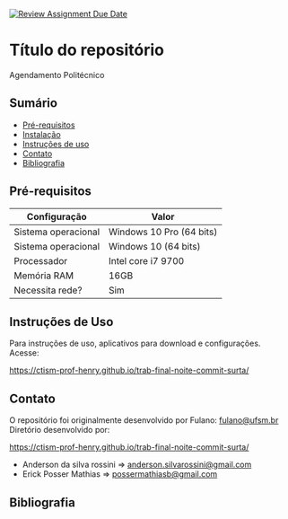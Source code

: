 [![Review Assignment Due Date](https://classroom.github.com/assets/deadline-readme-button-22041afd0340ce965d47ae6ef1cefeee28c7c493a6346c4f15d667ab976d596c.svg)](https://classroom.github.com/a/BJmkW5Ih)
# Título do repositório

Agendamento Politécnico 

## Sumário
* [Pré-requisitos](#pré-requisitos)
* [Instalação](#instalação)
* [Instruções de uso](#instruções-de-uso)
* [Contato](#contato)
* [Bibliografia](#bibliografia)

## Pré-requisitos

| Configuração        | Valor                    |
|---------------------|--------------------------|
| Sistema operacional | Windows 10 Pro (64 bits) |
| Sistema operacional | Windows 10 (64 bits) |
| Processador         | Intel core i7 9700       |
| Memória RAM         | 16GB                     |
| Necessita rede?     | Sim                      |

## Instruções de Uso

Para instruções de uso, aplicativos para download e configurações. Acesse:

https://ctism-prof-henry.github.io/trab-final-noite-commit-surta/

## Contato

O repositório foi originalmente desenvolvido por Fulano: [fulano@ufsm.br]()
Diretório desenvolvido por:


https://ctism-prof-henry.github.io/trab-final-noite-commit-surta/
* Anderson da silva rossini => anderson.silvarossini@gmail.com
* Erick Posser Mathias => possermathiasb@gmail.com

## Bibliografia
